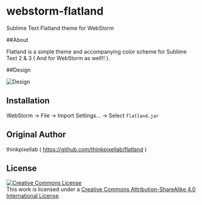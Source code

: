 # webstorm-flatland

Sublime Text Flatland theme for WebStorm

##About

Flatland is a simple theme and accompanying color scheme for Sublime Text 2 & 3 ( And for WebStorm as well!! ).

##Design

![Design](https://raw.github.com/hiun/webstorm-flatland/master/design.png)

## Installation

WebStorm -> File -> Import Settings... -> Select `flatland.jar`

## Original Author

thinkpixellab ( https://github.com/thinkpixellab/flatland )

## License

<a rel="license" href="http://creativecommons.org/licenses/by-sa/4.0/"><img alt="Creative Commons License" style="border-width:0" src="https://i.creativecommons.org/l/by-sa/4.0/88x31.png" /></a><br />This work is licensed under a <a rel="license" href="http://creativecommons.org/licenses/by-sa/4.0/">Creative Commons Attribution-ShareAlike 4.0 International License</a>.
